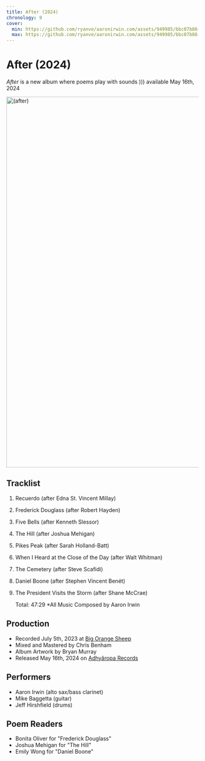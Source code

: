 ```yaml
---
title: After (2024)
chronology: 9
cover:
  min: https://github.com/ryanve/aaronirwin.com/assets/949985/bbc07b86-1bbe-48e4-b9b3-d602ce3a480e
  max: https://github.com/ryanve/aaronirwin.com/assets/949985/bbc07b86-1bbe-48e4-b9b3-d602ce3a480e
---
```


# After (2024)

*After* is a new album where poems play with sounds ))) available May 16th, 2024

<img
  data-help="https://github.com/ryanve/aaronirwin.com/issues/127"
  aria-label="moonlit cityscape"
  alt="(after)"
  width="960"
  height="972"
  src="https://github.com/ryanve/aaronirwin.com/assets/949985/bbc07b86-1bbe-48e4-b9b3-d602ce3a480e"
  />

## Tracklist

1. Recuerdo (after Edna St. Vincent Millay)
2. Frederick Douglass (after Robert Hayden)
3. Five Bells (after Kenneth Slessor)
4. The Hill (after Joshua Mehigan)
5. Pikes Peak (after Sarah Holland-Batt)
6. When I Heard at the Close of the Day (after Walt Whitman)
7. The Cemetery (after Steve Scafidi)
8. Daniel Boone (after Stephen Vincent Benét)
9. The President Visits the Storm (after Shane McCrae)

    Total: 47:29
   *All Music Composed by Aaron Irwin
   
## Production

- Recorded July 5th, 2023 at [Big Orange Sheep](https://www.bigorangesheep.com)
- Mixed and Mastered by Chris Benham
- Album Artwork by Bryan Murray
- Released May 16th, 2024 on [Adhyâropa Records](https://www.adhyaroparecords.com)
  
## Performers

- Aaron Irwin (alto sax/bass clarinet)
- Mike Baggetta (guitar)
- Jeff Hirshfield (drums)

## Poem Readers

- Bonita Oliver for "Frederick Douglass"
- Joshua Mehigan for "The Hill"
- Emily Wong for "Daniel Boone"
